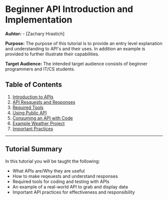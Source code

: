 # Beginner API Introduction and Implementation

**Auhtor:** - [Zachary Hrastich]

**Purpose:** The purpose of this tutorial is to provide an entry level explanation and understanding to API's and their uses. In addition an example is provided to further illustrate their capabilities.

**Target Audience:** The intended target audience consists of beginner programmers and IT/CS students.
## Table of Contents
1. [Introduction to APIs](01_introduction.md)
2. [API Resquests and Responses](02_request_response.md)
3. [Required Tools](03_tools_setup.md)
4. [Using Public API](04_Public_API)
5. [Consuming an API with Code](05_code.md)
6. [Example Weather Project](06_WeatherProj.md)
7. [Important Practices](07_practices.md)

---

## Tutorial Summary

In this tutorial you will be taught the following:
- What APIs are/Why they are useful
- How to make reqeuests and understand responses
- Required tools for coding and testing with APIs
- An example of a real-world API to grab and display data
- Important API practices for effectiveness and responsibility









